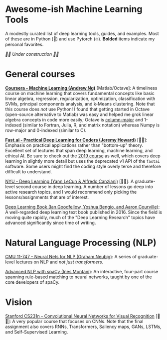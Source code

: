 # Awesome-ish Machine Learning Tools

A modestly curated list of deep learning tools, guides, and examples. Most of these are in Python (🐍) and use Pytorch (🔥). **Bolded** items indicate my personal favorites.

*🚧🚧 Under construction 🚧🚧* 

# General courses

[**Coursera - Machine Learning (Andrew Ng)**](https://www.coursera.org/learn/machine-learning) [Matlab/Octave]: A timeliness course on machine learning that covers fundamental concepts like basic linear algebra, regression, regularization, optimization, classification with SVMs, principal components analysis, and k-Means clustering. Note that this course does *not* use Python! I found that getting started in Octave (open-source alternative to Matlab) was easy and helped me grok linear algebra concepts in code more easily; Octave is [column-major](https://en.wikipedia.org/wiki/Row-_and_column-major_order) and 1-indexed (similar to Fortran, Julia, R, and matrix notation) whereas Numpy is row-major and 0-indexed (similar to C).


[**Fast.ai - Practical Deep Learning for Coders (Jeremy Howard)**](https://course.fast.ai/) [🐍🔥]:  Emphasis on practical applications rather than "bottom-up" theory. Excellent set of lectures that span deep learning, machine learning, and ethical AI. Be sure to check out the [2019 course](https://course19.fast.ai/) as well, which covers deep learning in slightly more detail but uses the deprecated v1 API of the `fastai` software. Some users might find the coding style overly terse and therefore difficult to understand.

[NYU - Deep Learning (Yann LeCun & Alfredo Canziani)](https://atcold.github.io/pytorch-Deep-Learning/) [🐍🔥]: A graduate-level second course in deep learning. A number of lessons go deep into active research topics, and I would recommend only picking the lessons/assignments that are of interest.

[Deep Learning Book (Ian Goodfellow, Yoshua Bengio, and Aaron Courville)](https://www.deeplearningbook.org/): A well-regarded deep learning text book published in 2016. Since the field is moving quite rapidly, much of the "Deep Learning Research" topics have advanced significantly since time of writing.

# Natural Language Processing (NLP)

[CMU 11-747 - Neural Nets for NLP (Graham Neubig)](https://www.youtube.com/playlist?list=PL8PYTP1V4I8CJ7nMxMC8aXv8WqKYwj-aJ): A series of graduate-level lectures on NLP and *not just transformers*.

[Advanced NLP with spaCy (Ines Montani)](https://course.spacy.io/en/): An interactive, four-part course spanning rule-based matching to neural networks, taught by one of the core developers of spaCy.

# Vision

[Stanford CS231n - Convolutional Neural Networks for Visual Recognition](https://cs231n.github.io/) [🐍🔥]: A very popular course that focuses on CNNs. Note that the final assignment also covers RNNs, Transformers, Saliency maps, GANs, LSTMs, and Self-Supervised Learning.
